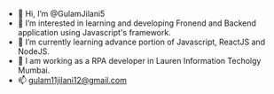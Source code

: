 - 👋 Hi, I’m @GulamJilani5
- 👀 I’m interested in learning and developing Fronend and Backend application using Javascript's framework.
- 🌱 I’m currently learning advance portion of Javascript, ReactJS and NodeJS.
- 💞️ I am working as a RPA developer in Lauren Information Techolgy Mumbai.
- 📫 gulam11jilani12@gmail.com

<!---
GulamJilani5/GulamJilani5 is a ✨ special ✨ repository because its `README.md` (this file) appears on your GitHub profile.
You can click the Preview link to take a look at your changes.
--->
